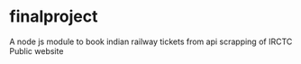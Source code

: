 # finalproject
A node js module to book indian railway tickets from api scrapping of IRCTC Public website
